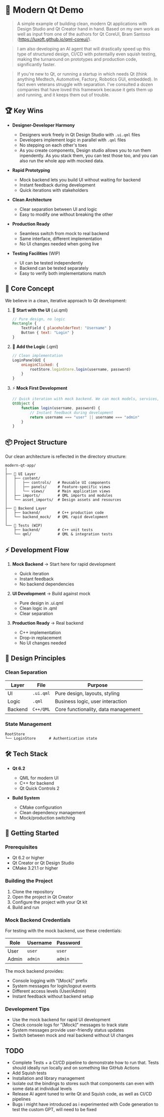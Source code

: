 # 🚀 Modern Qt Demo

> A simple example of building clean, modern Qt applications with Design Studio and Qt Creator hand in hand. Based on my own work as well as input from one of the authors for Qt CoreUI, Bram Santoso (https://luxoft.github.io/qml-coreui/). 

> I am also developing an AI agent that will drastically speed up this type of structured design, CI/CD with potentailly even squish testing, making the turnaround on prototypes and production code, significantly faster.

> If you're new to Qt, or running a startup in which needs Qt (think anything Medtech, Automotive, Factory, Robotics GUI, embedded). In fact even veterans struggle with separation. I've consulted a dozen companies that have loved this framework because it gets them up and running, and it keeps them out of trouble.

## 🏆 Key Wins

- **Designer-Developer Harmony**
  - Designers work freely in Qt Design Studio with `.ui.qml` files
  - Developers implement logic in parallel with `.qml` files
  - No stepping on each other's toes
  - As you create components, Design studio allows you to run them inpendently. As you stack them, you can test those too, and you can also run the whole app with mocked data.

- **Rapid Prototyping**
  - Mock backend lets you build UI without waiting for backend
  - Instant feedback during development
  - Quick iterations with stakeholders

- **Clean Architecture**
  - Clear separation between UI and logic
  - Easy to modify one without breaking the other

- **Production Ready**
  - Seamless switch from mock to real backend
  - Same interface, different implementation
  - No UI changes needed when going live

- **Testing Facilities** (WIP)
  - UI can be tested independently
  - Backend can be tested separately
  - Easy to verify both implementations match

## 🎯 Core Concept

We believe in a clean, iterative approach to Qt development:

1. 🎨 **Start with the UI** (.ui.qml)
   ```qml
   // Pure design, no logic
   Rectangle {
       TextField { placeholderText: "Username" }
       Button { text: "Login" }
   }
   ```

2. 🔄 **Add the Logic** (.qml)
   ```qml
   // Clean implementation
   LoginPanelGUI {
       onLoginClicked: {
           rootStore.loginStore.login(username, password)
       }
   }
   ```

3. ⚡ **Mock First Development**
   ```qml
   // Quick iteration with mock backend. We can mock models, services, etc, without having to change the backend.
   QtObject {
       function login(username, password) {
           // Instant feedback during development
           return username === "user" || username === "admin"
       }
   }
   ```

## 📦 Project Structure

Our clean architecture is reflected in the directory structure:

```
modern-qt-app/
│
├── 📱 UI Layer
│   ├── content/
│   │   ├── controls/   # Reusable UI components
│   │   ├── panels/     # Feature-specific views
│   │   └── views/      # Main application views
│   ├── imports/        # QML imports and modules
│   └── asset_imports/  # Design assets and resources
│
├── 🔧 Backend Layer
│   ├── backend/        # C++ production code
│   └── backend_mock/   # QML rapid development
│
└── 🧪 Tests (WIP)
    ├── backend/        # C++ unit tests
    └── qml/            # QML & integration tests
```

## ⚡ Development Flow

1. **Mock Backend** → Start here for rapid development
   - Quick iteration
   - Instant feedback
   - No backend dependencies

2. **UI Development** → Build against mock
   - Pure design in .ui.qml
   - Clean logic in .qml
   - Clear separation

3. **Production Ready** → Real backend
   - C++ implementation
   - Drop-in replacement
   - No UI changes needed

## 🎨 Design Principles

### Clean Separation

| Layer | File | Purpose |
|-------|------|---------|
| UI | `.ui.qml` | Pure design, layouts, styling |
| Logic | `.qml` | Business logic, user interaction |
| Backend | `C++/QML` | Core functionality, data management |

### State Management

```
RootStore
└── LoginStore      # Authentication state
```

## 🛠️ Tech Stack

- **Qt 6.2**
  - QML for modern UI
  - C++ for backend
  - Qt Quick Controls 2

- **Build System**
  - CMake configuration
  - Clean dependency management
  - Mock/production switching

## 🚀 Getting Started

### Prerequisites
- Qt 6.2 or higher
- Qt Creator or Qt Design Studio
- CMake 3.21.1 or higher

### Building the Project
1. Clone the repository
2. Open the project in Qt Creator
3. Configure the project with your Qt kit
4. Build and run

### Mock Backend Credentials
For testing with the mock backend, use these credentials:

| Role | Username | Password |
|------|----------|----------|
| User | `user` | `user` |
| Admin | `admin` | `admin` |

The mock backend provides:
- Console logging with "[Mock]" prefix
- System messages for login/logout events
- Different access levels (User/Admin)
- Instant feedback without backend setup

### Development Tips
- Use the mock backend for rapid UI development
- Check console logs for "[Mock]" messages to track state
- System messages provide user-friendly status updates
- Switch between mock and real backend without UI changes


## TODO
- Complete Tests + a CI/CD pipeline to demonstrate how to run that. Tests should ideally run locally and on something like GitHub Actions
- Add Squish tests 
- Installation and library management
- Isolate out the bindings to stores such that components can even with some data at individual levels
- Release AI agent tuned to write Qt and Squish code, as well as CI/CD pipelines
- Bugs i might have introduced as i experimented with Code generation to test the custom GPT, will need to be fixed